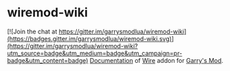 # wiremod-wiki

[![Join the chat at https://gitter.im/garrysmodlua/wiremod-wiki](https://badges.gitter.im/garrysmodlua/wiremod-wiki.svg)](https://gitter.im/garrysmodlua/wiremod-wiki?utm_source=badge&utm_medium=badge&utm_campaign=pr-badge&utm_content=badge)
[Documentation](https://github.com/garrysmodlua/wiremod-wiki/wiki) of [Wire](https://github.com/wiremod/wire) addon for [Garry's Mod](http://www.garrysmod.com).
